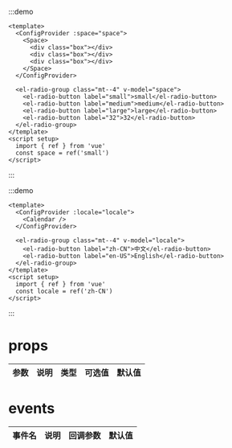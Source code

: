 :::demo
```vue
<template>
  <ConfigProvider :space="space">
    <Space>
      <div class="box"></div>
      <div class="box"></div>
      <div class="box"></div>
    </Space>
  </ConfigProvider>

  <el-radio-group class="mt--4" v-model="space">
    <el-radio-button label="small">small</el-radio-button>
    <el-radio-button label="medium">medium</el-radio-button>
    <el-radio-button label="large">large</el-radio-button>
    <el-radio-button label="32">32</el-radio-button>
  </el-radio-group>
</template>
<script setup>
  import { ref } from 'vue'
  const space = ref('small')
</script>
```
:::

:::demo
```vue
<template>
  <ConfigProvider :locale="locale">
    <Calendar />
  </ConfigProvider>

  <el-radio-group class="mt--4" v-model="locale">
    <el-radio-button label="zh-CN">中文</el-radio-button>
    <el-radio-button label="en-US">English</el-radio-button>
  </el-radio-group>
</template>
<script setup>
  import { ref } from 'vue'
  const locale = ref('zh-CN')
</script>
```
:::

# props

| 参数    | 说明   | 类型    | 可选值                                             | 默认值  |
| ------- | ------ | ------- | -------------------------------------------------- | ------- |

# events

| 事件名 | 说明 | 回调参数 | 默认值 |
| ------- | ------ | ------- | ------- |
